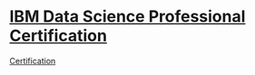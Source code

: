 # [IBM Data Science Professional Certification](https://www.coursera.org/professional-certificates/ibm-data-science)



[Certification](https://coursera.org/share/29a774bed445e74ec51bdd79d666978d)

